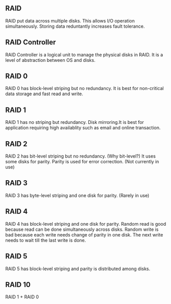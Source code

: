 ## RAID ##

RAID put data across multiple disks. This allows I/O operation simultaneously. Storing data reduntantly increases fault tolerance.

## RAID Controller ##

RAID Controller is a logical unit to manage the physical disks in RAID. It is a level of abstraction between OS and disks. 

## RAID 0 ##

RAID 0 has block-level striping but no redundancy. It is best for non-critical data storage and fast read and write.

## RAID 1 ##

RAID 1 has no striping but redundancy. Disk mirroring.It is best for application requiring high availablity such as email and online transaction.

## RAID 2 ##

RAID 2 has bit-level striping but no redundancy. (Why bit-level?) It uses some disks for parity. Parity is used for error correction. (Not currently in use)

## RAID 3 ##

RAID 3 has byte-level striping and one disk for parity. (Rarely in use)

## RAID 4 ##

RAID 4 has block-level striping and one disk for parity. Random read is good because read can be done simultaneously across disks. Random write is bad because each write needs change of parity in one disk. The next write needs to wait till the last write is done.

## RAID 5 ##

RAID 5 has block-level striping and parity is distributed among disks. 

## RAID 10 ##

RAID 1 + RAID 0
